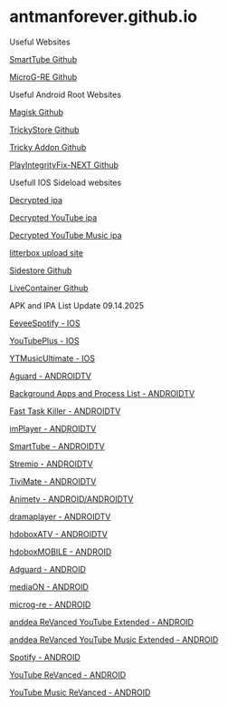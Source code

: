 # antmanforever.github.io

Useful Websites

<a href="https://github.com/yuliskov/SmartTube">SmartTube Github</a>

<a href="https://github.com/WSTxda/MicroG-RE">MicroG-RE Github</a>

Useful Android Root Websites

<a href="https://github.com/topjohnwu/Magisk">Magisk Github</a>

<a href="https://github.com/5ec1cff/TrickyStore">TrickyStore Github</a>

<a href="https://github.com/KOWX712/Tricky-Addon-Update-Target-List">Tricky Addon Github</a>

<a href="https://github.com/EricInacio01/PlayIntegrityFix-NEXT">PlayIntegrityFix-NEXT Github</a>

Usefull IOS Sideload websites

<a href="https://armconverter.com/decryptedappstore/us">Decrypted ipa</a>

<a href="https://armconverter.com/decryptedappstore/us/app/youtube/id544007664?bundleId=com.google.ios.youtube">Decrypted YouTube ipa</a>

<a href="https://armconverter.com/decryptedappstore/us/app/youtube-music/id1017492454?bundleId=com.google.ios.youtubemusic">Decrypted YouTube Music ipa</a>

<a href="https://litterbox.catbox.moe/">litterbox upload site</a>

<a href="https://github.com/SideStore/SideStore">Sidestore Github</a>

<a href="https://github.com/LiveContainer/LiveContainer">LiveContainer Github</a>

APK and IPA List Update 09.14.2025

<a href="https://github.com/antmanforever/antmanforever.github.io/releases/download/09.14.2025/Spotify.9.0.76.1126.apk">EeveeSpotify - IOS</a>

<a href="https://github.com/antmanforever/antmanforever.github.io/releases/download/08.30.2025-1/YouTubePlus_5.2b3.20.31.6.ipa">YouTubePlus - IOS</a>

<a href="https://github.com/antmanforever/antmanforever.github.io/releases/download/08.30.2025-1/YTMusicUltimate.8.33.ipa">YTMusicUltimate - IOS</a>

<a href="https://github.com/antmanforever/antmanforever.github.io/releases/download/09.14.2025/Adguard.4.11.63.Prem.32.Bit.apk">Aguard - ANDROIDTV</a>

<a href="https://github.com/antmanforever/antmanforever.github.io/releases/download/09.01.2025/Background.Apps.Process.List.v1.3G23i.apk">Background Apps and Process List - ANDROIDTV</a>

<a href="https://github.com/antmanforever/antmanforever.github.io/releases/download/09.01.2025/fast-task-killer-4-0-4.apk">Fast Task Killer - ANDROIDTV</a>

<a href="https://github.com/antmanforever/antmanforever.github.io/releases/download/09.01.2025/implayer.apk">imPlayer - ANDROIDTV</a>

<a href="https://github.com/antmanforever/antmanforever.github.io/releases/download/09.01.2025/SmartTube_stable_29.37_armeabi-v7a.apk">SmartTube - ANDROIDTV</a>

<a href="https://github.com/antmanforever/antmanforever.github.io/releases/download/09.01.2025/stremio.1.6.12-11049190-armeabi-v7a.apk">Stremio - ANDROIDTV</a>

<a href="https://github.com/antmanforever/antmanforever.github.io/releases/download/09.01.2025/tivimate.apk">TiviMate - ANDROIDTV</a>

<a href="https://github.com/antmanforever/antmanforever.github.io/releases/download/08.30.2025-1/animetv632.apk">Animetv - ANDROID/ANDROIDTV</a>

<a href="https://github.com/antmanforever/antmanforever.github.io/releases/download/08.30.2025-2/dramaplayer109x64.apk">dramaplayer - ANDROIDTV</a>

<a href="https://github.com/antmanforever/antmanforever.github.io/releases/download/08.30.2025-2/hdobox213x64ATV.apk">hdoboxATV - ANDROIDTV</a>

<a href="https://github.com/antmanforever/antmanforever.github.io/releases/download/08.30.2025-2/hdobox211x64MOBILE.apk">hdoboxMOBILE - ANDROID</a>

<a href="https://github.com/antmanforever/antmanforever.github.io/releases/download/09.14.2025/Adguard.4.11.63.Prem.64.Bit.apk">Adguard - ANDROID</a>

<a href="https://github.com/antmanforever/antmanforever.github.io/releases/download/08.30.2025-2/mediaon116x64.apk">mediaON - ANDROID</a>

<a href="https://github.com/antmanforever/antmanforever.github.io/releases/download/08.30.2025-2/microg-re512.apk">microg-re - ANDROID</a>

<a href="https://github.com/antmanforever/antmanforever.github.io/releases/download/08.30.2025-2/anddea.ReVanced.YouTube.Extended.19.47.53.apk">anddea ReVanced YouTube Extended - ANDROID</a>

<a href="https://github.com/antmanforever/antmanforever.github.io/releases/download/08.30.2025-2/anddea.ReVanced.YouTube.Music.Extended.8.30.54.apk">anddea ReVanced YouTube Music Extended - ANDROID</a>

<a href="https://github.com/antmanforever/antmanforever.github.io/releases/download/09.14.2025/Spotify.9.0.76.1126.apk">Spotify - ANDROID</a>

<a href="https://github.com/antmanforever/antmanforever.github.io/releases/download/09.14.2025/vanced.to_vanced_youtube_v20.13.41_cli5.0.2.2_p5.37.0.2.apk">YouTube ReVanced - ANDROID</a>

<a href="https://github.com/antmanforever/antmanforever.github.io/releases/download/09.14.2025/vanced.to_vanced_youtube_music_arm64_v8a_v8.36.51_cli5.0.2.2_p5.36.0.1.apk">YouTube Music ReVanced - ANDROID</a>


